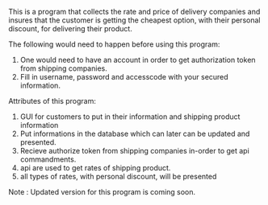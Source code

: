 This is a program that collects the rate and price of delivery companies and insures that the customer is getting the cheapest option, with their personal discount, for delivering their product.  

The following would need to happen before using this program:
1)  One would need to have an account in order to get authorization token from shipping companies.
2)  Fill in username, password and accesscode with your secured information.


Attributes of this program:
1)  GUI for customers to put in their information and shipping product information
2)  Put informations in the database which can later can be updated and presented.
3)  Recieve authorize token from shipping companies in-order to get api commandments.
4)  api are used to get rates of shipping product.
5)  all types of rates, with personal discount, will be presented


Note : Updated version for this program is coming soon.

